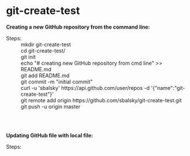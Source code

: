 # git-create-test

<b>Creating a new GitHub repository from the command line: </b>
<div>
<dl>
  <dt>Steps:
    <dd>mkdir git-create-test
    <dd>cd git-create-test/
    <dd>git init
    <dd>echo "# creating new GitHub repository from cmd line" >> README.md
    <dd>git add README.md
    <dd>git commit -m "initial commit"
    <dd>curl -u 'sbalsky' https://api.github.com/user/repos -d '{"name":"git-create-test"}'
    <dd>git remote add origin https://github.com/sbalsky/git-create-test.git
    <dd>git push -u origin master
  </dt>
</dl>
<br><br>

<b>Updating GitHub file with local file: </b>
<div>
<dl>
  <dt>Steps:
  <dd>
  </dt>
</dl>
